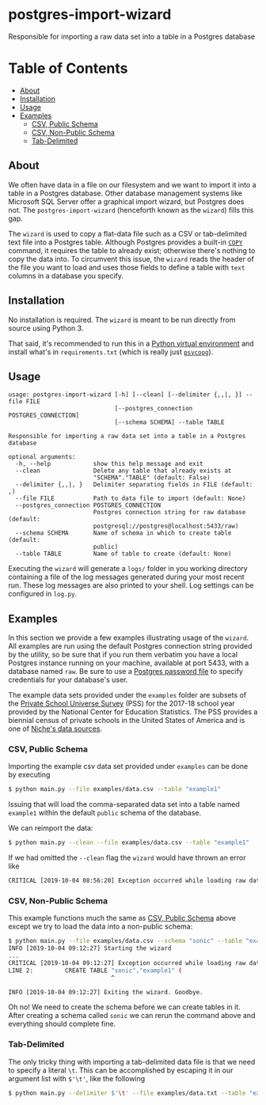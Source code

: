 # postgres-import-wizard
Responsible for importing a raw data set into a table in a Postgres database

# Table of Contents

- [About](#about)
- [Installation](#installation)
- [Usage](#usage)
- [Examples](#examples)
  - [CSV, Public Schema](#csvpublic)
  - [CSV, Non-Public Schema](#csvnotpublic)
  - [Tab-Delimited](#tab)

## About <a name="about"></a>

We often have data in a file on our filesystem and we want to import it into a
table in a Postgres database. Other database management systems like Microsoft
SQL Server offer a graphical import wizard, but Postgres does not. The
`postgres-import-wizard` (henceforth known as the `wizard`) fills this gap.

The `wizard` is used to copy a flat-data file such as a CSV or tab-delimited
text file into a Postgres table. Although Postgres provides a built-in
[`COPY`](https://www.postgresql.org/docs/current/sql-copy.html) command, it
requires the table to already exist; otherwise there's nothing to copy the data
into. To circumvent this issue, the `wizard` reads the header of the file you
want to load and uses those fields to define a table with `text` columns in
a database you specify.

## Installation <a name="installation"></a>

No installation is required. The `wizard` is meant to be run directly from
source using Python 3.

That said, it's recommended to run this in a [Python virtual
environment](https://docs.python.org/3/library/venv.html) and install what's in
`requirements.txt` (which is really just
[`psycopg`](http://initd.org/psycopg/)).

## Usage <a name="usage"></a>

```
usage: postgres-import-wizard [-h] [--clean] [--delimiter {,,|,	}] --file FILE
                              [--postgres_connection POSTGRES_CONNECTION]
                              [--schema SCHEMA] --table TABLE

Responsible for importing a raw data set into a table in a Postgres database

optional arguments:
  -h, --help            show this help message and exit
  --clean               Delete any table that already exists at
                        "SCHEMA"."TABLE" (default: False)
  --delimiter {,,|,	}   Delimiter separating fields in FILE (default: ,)
  --file FILE           Path to data file to import (default: None)
  --postgres_connection POSTGRES_CONNECTION
                        Postgres connection string for raw database (default:
                        postgresql://postgres@localhost:5433/raw)
  --schema SCHEMA       Name of schema in which to create table (default:
                        public)
  --table TABLE         Name of table to create (default: None)
```

Executing the `wizard` will generate a `logs/` folder in you working directory
containing a file of the log messages generated during your most recent run.
These log messages are also printed to your shell. Log settings can be
configured in `log.py`.

## Examples <a name="examples"></a>

In this section we provide a few examples illustrating usage of the `wizard`.
All examples are run using the default Postgres connection string provided by
the utility, so be sure that if you run them verbatim you have a local Postgres
instance running on your machine, available at port 5433, with a database named
`raw`. Be sure to use a [Postgres password
file](https://www.postgresql.org/docs/current/libpq-pgpass.html) to specify
credentials for your database's user.

The example data sets provided under the `examples` folder are subsets of the
[Private School Universe Survey](https://nces.ed.gov/surveys/pss/) (PSS) for
the 2017-18 school year provided by the National Center for Education
Statistics. The PSS provides a biennial census of private schools in the United
States of America and is one of [Niche's data
sources](https://www.niche.com/about/data/).

### CSV, Public Schema <a name="csvpublic"></a>

Importing the example csv data set provided under `examples` can be done by
executing

```sh
$ python main.py --file examples/data.csv --table "example1"
```

Issuing that will load the comma-separated data set into a table named
`example1` within the default `public` schema of the database.

We can reimport the data:

```sh
$ python main.py --clean --file examples/data.csv --table "example1"
```

If we had omitted the `--clean` flag the `wizard` would have thrown an error
like

```sh
CRITICAL [2019-10-04 08:56:20] Exception occurred while loading raw data: relation "example1" already exists
```

### CSV, Non-Public Schema <a name="csvnotpublic"></a>

This example functions much the same as [CSV, Public Schema](#csvpublic) above
except we try to load the data into a non-public schema:

```sh
$ python main.py --file examples/data.csv --schema "sonic" --table "example1"
INFO [2019-10-04 09:12:27] Starting the wizard
...
CRITICAL [2019-10-04 09:12:27] Exception occurred while loading raw data: schema "sonic" does not exist
LINE 2:         CREATE TABLE "sonic"."example1" (
                             ^

INFO [2019-10-04 09:12:27] Exiting the wizard. Goodbye.
```

Oh no! We need to create the schema before we can create tables in it. After
creating a schema called `sonic` we can rerun the command above and everything
should complete fine.

### Tab-Delimited <a name="tab"></a>

The only tricky thing with importing a tab-delimited data file is that we need
to specify a literal `\t`. This can be accomplished by escaping it in our
argument list with `$'\t'`, like the following

```sh
$ python main.py --delimiter $'\t' --file examples/data.txt --table "example2"
```
